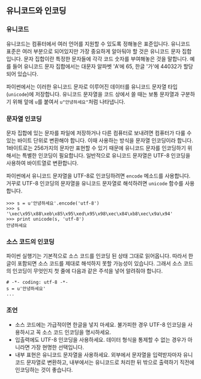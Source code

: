 유니코드와 인코딩
-------------

### 유니코드

유니코드는 컴퓨터에서 여러 언어를 지원할 수 있도록 정해놓은 표준입니다. 유니코드 표준은 여러 부분으로 되어있지만 가장 중요하게 알아둬야 할 것은 유니코드 문자 집합입니다. 문자 집합이란 특정한 문자들에 각각 코드 숫자를 부여해놓은 것을 말합니다. 예를 들어 유니코드 문자 집합에서는 대문자 알파벳 'A'에 65, 한글 '가'에 44032가 할당되어 있습니다.

파이썬에서는 이러한 유니코드 문자로 이루어진 데이터를 유니코드 문자열 타입(`unicode`)에 저장합니다. 유니코드 문자열을 코드 상에서 쓸 때는 보통 문자열과 구분하기 위해 앞에 `u`를 붙여서 `u"안녕하세요"`처럼 나타냅니다.

### 문자열 인코딩

문자 집합에 있는 문자를 파일에 저장하거나 다른 컴퓨터로 보내려면 컴퓨터가 다룰 수 있는 바이트 단위로 변환해야 합니다. 이때 사용하는 방식을 문자열 인코딩이라 합니다. 1바이트로는 256가지의 문자만 표현할 수 있기 때문에 유니코드 문자를 인코딩하기 위해서는 특별한 인코딩이 필요합니다. 일반적으로 유니코드 문자열은 UTF-8 인코딩을 사용하여 바이트열로 변환합니다.

파이썬에서 유니코드 문자열을 UTF-8로 인코딩하려면 `encode` 메소드를 사용합니다. 거꾸로 UTF-8 인코딩의 문자열을 유니코드 문자열로 해석하려면 `unicode` 함수를 사용합니다.

	>>> s = u'안녕하세요'.encode('utf-8')
	>>> s
	'\xec\x95\x88\xeb\x85\x95\xed\x95\x98\xec\x84\xb8\xec\x9a\x94'
	>>> print unicode(s, 'utf-8')
	안녕하세요

### 소스 코드의 인코딩

파이썬 실행기는 기본적으로 소스 코드를 인코딩 된 상태 그대로 읽어옵니다. 따라서 한글이 포함되면 소스 코드를 제대로 해석하지 못할 가능성이 있습니다. 그래서 소스 코드의 인코딩이 무엇인지 첫 줄에 다음과 같은 주석을 넣어 알려줘야 합니다.

	# -*- coding: utf-8 -*-
	s = u'안녕하세요'
	...
	
### 조언

* 소스 코드에는 가급적이면 한글을 넣지 마세요. 불가피한 경우 UTF-8 인코딩을 사용하시고 꼭 소스 코드 인코딩을 명시하세요.
* 입출력에도 UTF-8 인코딩을 사용하세요. 데이터 형식을 통제할 수 없는 경우가 아니라면 가장 현명한 선택입니다.
* 내부 표현은 유니코드 문자열을 사용하세요. 외부에서 문자열을 입력받자마자 유니코드 문자열로 변환하고, 내부에서는 유니코드로 처리한 뒤 밖으로 출력하기 직전에 인코딩하는 것이 좋습니다.